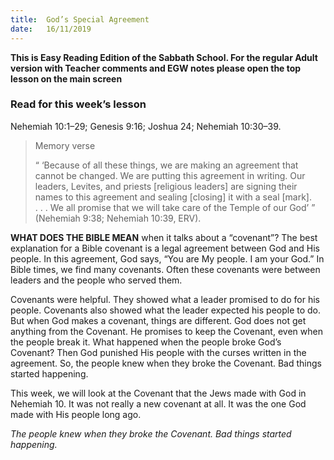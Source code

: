 ```yaml
---
title:  God’s Special Agreement
date:   16/11/2019
---
```


**This is Easy Reading Edition of the Sabbath School. For the regular Adult version with Teacher comments and EGW notes please open the top lesson on the main screen** 

### Read for this week’s lesson
Nehemiah 10:1–29; Genesis 9:16; Joshua 24; Nehemiah 10:30–39. 

> <p>Memory verse</p> 
> “ ‘Because of all these things, we are making an agreement that cannot be changed. We are putting this agreement in writing. Our leaders, Levites, and priests [religious leaders] are signing their names to this agreement and sealing [closing] it with a seal [mark]. . . . We all promise that we will take care of the Temple of our God’ ” (Nehemiah 9:38; Nehemiah 10:39, ERV).

**WHAT DOES THE BIBLE MEAN** when it talks about a “covenant”? The best explanation for a Bible covenant is a legal agreement between God and His people. In this agreement, God says, “You are My people. I am your God.” In Bible times, we find many covenants. Often these covenants were between leaders and the people who served them. 

Covenants were helpful. They showed what a leader promised to do for his people. Covenants also showed what the leader expected his people to do. But when God makes a covenant, things are different. God does not get anything from the Covenant. He promises to keep the Covenant, even when the people break it. What happened when the people broke God’s Covenant? Then God punished His people with the curses written in the agreement. So, the people knew when they broke the Covenant. Bad things started happening.

This week, we will look at the Covenant that the Jews made with God in Nehemiah 10. It was not really a new covenant at all. It was the one God made with His people long ago. 

_The people knew when they broke the Covenant. Bad things started happening._